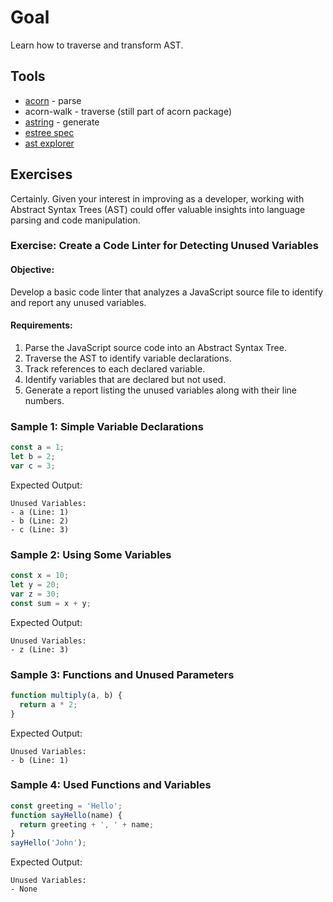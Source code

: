 # Goal

Learn how to traverse and transform AST.

## Tools

- [acorn](https://github.com/acornjs/acorn) - parse
- acorn-walk - traverse (still part of acorn package)
- [astring](https://github.com/davidbonnet/astring) - generate
- [estree spec](https://web.archive.org/web/20210314002546/https://developer.mozilla.org/en-US/docs/Mozilla/Projects/SpiderMonkey/Parser_API)
- [ast explorer](https://astexplorer.net/)

## Exercises

Certainly. Given your interest in improving as a developer, working with Abstract Syntax Trees (AST) could offer valuable insights into language parsing and code manipulation.

### Exercise: Create a Code Linter for Detecting Unused Variables

#### Objective:

Develop a basic code linter that analyzes a JavaScript source file to identify and report any unused variables.

#### Requirements:

1. Parse the JavaScript source code into an Abstract Syntax Tree.
2. Traverse the AST to identify variable declarations.
3. Track references to each declared variable.
4. Identify variables that are declared but not used.
5. Generate a report listing the unused variables along with their line numbers.

### Sample 1: Simple Variable Declarations

```javascript
const a = 1;
let b = 2;
var c = 3;
```

Expected Output:

```
Unused Variables:
- a (Line: 1)
- b (Line: 2)
- c (Line: 3)
```

### Sample 2: Using Some Variables

```javascript
const x = 10;
let y = 20;
var z = 30;
const sum = x + y;
```

Expected Output:

```
Unused Variables:
- z (Line: 3)
```

### Sample 3: Functions and Unused Parameters

```javascript
function multiply(a, b) {
  return a * 2;
}
```

Expected Output:

```
Unused Variables:
- b (Line: 1)
```

### Sample 4: Used Functions and Variables

```javascript
const greeting = 'Hello';
function sayHello(name) {
  return greeting + ', ' + name;
}
sayHello('John');
```

Expected Output:

```
Unused Variables:
- None
```
